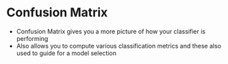 # Confusion Matrix
   - Confusion Matrix gives you a more picture of how your classifier is performing
   - Also allows you to compute various classification metrics and these also used to guide for a model selection